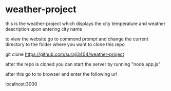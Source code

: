 # weather-project
this is the weather-project which displays the city temperature and weather description upon entering city name


to view the website 
go to commond prompt and change the current directory to the folder where you want to clone this repo

git clone https://github.com/surajj3404/weather-project

after the repo is cloned you can start the server by running "node app.js"

after this go to to browser and enter the following url

localhost:3000
